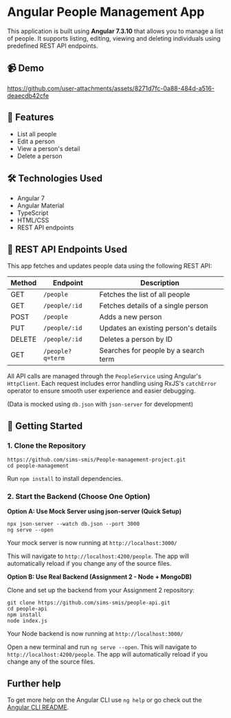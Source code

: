 # Angular People Management App

This application is built using **Angular 7.3.10** that allows you to manage a list of people. It supports listing, editing, viewing and deleting individuals using predefined REST API endpoints.

## 📹 Demo

https://github.com/user-attachments/assets/8271d7fc-0a88-484d-a516-deaecdb42cfe

## 🧾 Features

- List all people
- Edit a person
- View a person's detail
- Delete a person

## 🛠️ Technologies Used

- Angular 7
- Angular Material
- TypeScript
- HTML/CSS
- REST API endpoints

## 🔗 REST API Endpoints Used

This app fetches and updates people data using the following REST API:

| Method | Endpoint              | Description                            |
|--------|------------------------|----------------------------------------|
| GET    | `/people`              | Fetches the list of all people         |
| GET    | `/people/:id`          | Fetches details of a single person     |
| POST   | `/people`              | Adds a new person                      |
| PUT    | `/people/:id`          | Updates an existing person's details   |
| DELETE | `/people/:id`          | Deletes a person by ID                 |
| GET    | `/people?q=term`       | Searches for people by a search term   |

All API calls are managed through the `PeopleService` using Angular's `HttpClient`. Each request includes error handling using RxJS's `catchError` operator to ensure smooth user experience and easier debugging.

(Data is mocked using `db.json` with `json-server` for development)

## 🚀 Getting Started

### 1. Clone the Repository

```
https://github.com/sims-smis/People-management-project.git
cd people-management
```
Run `npm install` to install dependencies.

### 2. Start the Backend (Choose One Option)
**Option A: Use Mock Server using json-server (Quick Setup)**

```
npx json-server --watch db.json --port 3000
ng serve --open
```
Your mock server is now running at `http://localhost:3000/`

This will navigate to `http://localhost:4200/people`. The app will automatically reload if you change any of the source files.

**Option B: Use Real Backend (Assignment 2 - Node + MongoDB)**

Clone and set up the backend from your Assignment 2 repository:

```
git clone https://github.com/sims-smis/people-api.git
cd people-api
npm install
node index.js
```
Your Node backend is now running at `http://localhost:3000/`

Open a new terminal and run `ng serve --open`. This will navigate to `http://localhost:4200/people`. The app will automatically reload if you change any of the source files.

## Further help

To get more help on the Angular CLI use `ng help` or go check out the [Angular CLI README](https://github.com/angular/angular-cli/blob/master/README.md).
